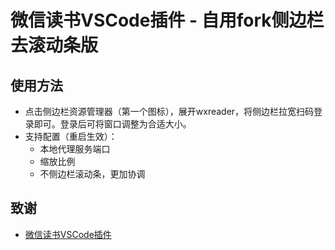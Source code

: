 # 微信读书VSCode插件 - 自用fork侧边栏去滚动条版

## 使用方法

- 点击侧边栏资源管理器（第一个图标），展开wxreader，将侧边栏拉宽扫码登录即可。登录后可将窗口调整为合适大小。
- 支持配置（重启生效）：
  - 本地代理服务端口
  - 缩放比例
  - 不侧边栏滚动条，更加协调

## 致谢
- [微信读书VSCode插件](https://github.com/jaguarsy/wxreader.git)